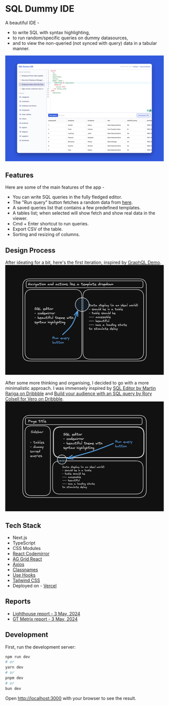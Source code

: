 # SQL Dummy IDE

A beautiful IDE -

- to write SQL with syntax highlighting,
- to run random/specific queries on dummy datasources,
- and to view the non-queried (not synced with query) data in a tabular manner.

![Screenshot of the application](./public/screenshot.jpg 'Screenshot of the application')

## Features

Here are some of the main features of the app -

- You can write SQL queries in the fully fledged editor.
- The "Run query" button fetches a random data from [here](https://github.com/graphql-compose/graphql-compose-examples/blob/master/examples/northwind/data/csv/README.md).
- A saved queries list that contains a few predefined templates.
- A tables list; when selected will show fetch and show real data in the viewer.
- Cmd + Enter shortcut to run queries.
- Export CSV of the table.
- Sorting and resizing of columns.

## Design Process

After ideating for a bit, here's the first iteration, inspired by [GraphQL Demo](https://graphql-demo.mead.io/).
![First iteration of the wireframe](./public/first-iteration.jpg 'First iteration of the wireframe')

After some more thinking and organising, I decided to go with a more minimalistic approach. I was immensely inspired by [SQL Editor by Martin Rariga on Dribbble](https://dribbble.com/shots/20127080-SQL-Editor) and [Build your audience with an SQL query by Rory Colsell for Vero on Dribbble](https://dribbble.com/shots/16135108-Build-your-audience-with-an-SQL-query).
![Second iteration of the wireframe](./public/second-iteration.jpg 'Second iteration of the wireframe')

## Tech Stack

- Next.js
- TypeScript
- CSS Modules
- [React Codemirror](https://uiwjs.github.io/react-codemirror/)
- [AG Grid React](https://www.npmjs.com/package/ag-grid-react)
- [Axios](https://www.npmjs.com/package/axios/)
- [Classnames](https://www.npmjs.com/package/classnames)
- [Use Hooks](https://usehooks.com/)
- [Tailwind CSS](https://tailwindcss.com/)
- Deployed on - [Vercel](https://vercel.com/)

## Reports

- [Lighthouse report - 3 May, 2024](./public/reports/lighthouse-report-3-may-2024.pdf)
- [GT Metrix report - 3 May, 2024](./package-lock.json/reports/gt-metrix-3-may-2024.pdf)

## Development

First, run the development server:

```bash
npm run dev
# or
yarn dev
# or
pnpm dev
# or
bun dev
```

Open [http://localhost:3000](http://localhost:3000) with your browser to see the result.
